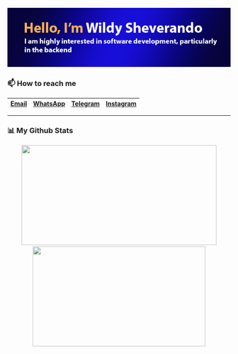 <p align="center">
    <img src="https://github.com/wildyrando/wildyrando/blob/main/image.png?raw=true">
</p>


### 📫 How to reach me
|[Email](mailto:hai@wildyrando.com)|[WhatsApp](https://wa.me/628158000632)|[Telegram](https://t.me/wildyrando)|[Instagram](https://instagram.com/wildyrando)|
|:-|:-|:-|:-|
---

### 📊 My Github Stats
<div align="center">
   <img src="https://github-readme-stats.vercel.app/api?username=wildyrando&show_icons=true&theme=transparent" width="440" height="225"/>
   <img src="https://github-readme-stats.vercel.app/api/top-langs/?username=wildyrando&layout=compact&theme=transparent&langs_count=12" width="390" height="225"/>
</div>
